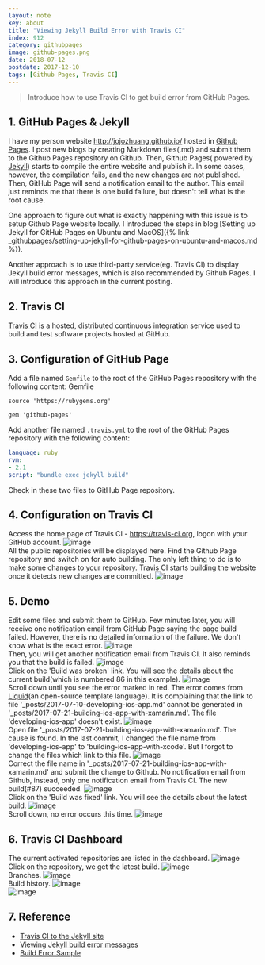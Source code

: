 ```yaml
---
layout: note
key: about
title: "Viewing Jekyll Build Error with Travis CI"
index: 912
category: githubpages
image: github-pages.png
date: 2018-07-12
postdate: 2017-12-10
tags: [Github Pages, Travis CI]
---
```


> Introduce how to use Travis CI to get build error from GitHub Pages.

## 1. GitHub Pages & Jekyll
I have my person website http://jojozhuang.github.io/ hosted in [Github Pages](https://pages.github.com/). I post new blogs by creating Markdown files(.md) and submit them to the Github Pages repository on Github. Then, Github Pages( powered by [Jekyll](https://jekyllrb.com/)) starts to compile the entire website and publish it. In some cases, however, the compilation fails, and the new changes are not published. Then, GitHub Page will send a notification email to the author. This email just reminds me that there is one build failure, but doesn't tell what is the root cause.

One approach to figure out what is exactly happening with this issue is to setup Github Page website locally. I introduced the steps in blog [Setting up Jekyll for GitHub Pages on Ubuntu and MacOS]({% link _githubpages/setting-up-jekyll-for-github-pages-on-ubuntu-and-macos.md %}).

Another approach is to use third-party service(eg. Travis CI) to display Jekyll build error messages, which is also recommended by Github Pages. I will introduce this approach in the current posting.

## 2. Travis CI
[Travis CI](https://travis-ci.org) is a hosted, distributed continuous integration service used to build and test software projects hosted at GitHub.

## 3. Configuration of GitHub Page
Add a file named `Gemfile` to the root of the GitHub Pages repository with the following content:
Gemfile
```gem
source 'https://rubygems.org'

gem 'github-pages'
```

Add another file named `.travis.yml` to the root of the GitHub Pages repository with the following content:
```yml
language: ruby
rvm:
- 2.1
script: "bundle exec jekyll build"
```

Check in these two files to GitHub Page repository.

## 4. Configuration on Travis CI
Access the home page of Travis CI - https://travis-ci.org, logon with your GitHub account.
![image](/public/images/githubpages/912/travisci_account.png)  
All the public repositories will be displayed here. Find the Github Page repository and switch on for auto building. The only left thing to do is to make some changes to your repository. Travis CI starts building the website once it detects new changes are committed.
![image](/public/images/githubpages/912/travisci_activate.png)  

## 5. Demo
Edit some files and submit them to GitHub. Few minutes later, you will receive one notification email from GitHub Page saying the page build failed. However, there is no detailed information of the failure. We don't know what is the exact error.
![image](/public/images/githubpages/912/notification_builderror.png)  
Then, you will get another notification email from Travis CI. It also reminds you that the build is failed.
![image](/public/images/githubpages/912/notification_travis.png)  
Click on the 'Build was broken' link. You will see the details about the current build(which is numbered 86 in this example).
![image](/public/images/githubpages/912/travis1.png)  
Scroll down until you see the error marked in red. The error comes from [Liquid](https://shopify.github.io/liquid/)(an open-source template language). It is complaining that the link to file '\_posts/2017-07-10-developing-ios-app.md' cannot be generated in '\_posts/2017-07-21-building-ios-app-with-xamarin.md'. The file 'developing-ios-app' doesn't exist.
![image](/public/images/githubpages/912/travis2.png)  
Open file '\_posts/2017-07-21-building-ios-app-with-xamarin.md'. The cause is found. In the last commit, I changed the file name from 'developing-ios-app' to 'building-ios-app-with-xcode'. But I forgot to change the files which link to this file.
![image](/public/images/githubpages/912/linkerror.png)  
Correct the file name in '\_posts/2017-07-21-building-ios-app-with-xamarin.md' and submit the change to Github. No notification email from Github, instead, only one notification email from Travis CI. The new build(#87) succeeded.
![image](/public/images/githubpages/912/notification_fixed.png)  
Click on the 'Build was fixed' link. You will see the details about the latest build.
![image](/public/images/githubpages/912/fix1.png)  
Scroll down, no error occurs this time.
![image](/public/images/githubpages/912/fix2.png)  

## 6. Travis CI Dashboard
The current activated repositories are listed in the dashboard.
![image](/public/images/githubpages/912/dashboard.png)  
Click on the repository, we get the latest build.
![image](/public/images/githubpages/912/latestbuild.png)  
Branches.
![image](/public/images/githubpages/912/branches.png)  
Build history.
![image](/public/images/githubpages/912/history.png)  
![image](/public/images/githubpages/912/history2.png)  

## 7. Reference
* [Travis CI to the Jekyll site](https://jekyllrb.com/docs/continuous-integration/travis-ci/)
* [Viewing Jekyll build error messages](https://help.github.com/articles/viewing-jekyll-build-error-messages/)  
* [Build Error Sample](https://travis-ci.org/jojozhuang/jojozhuang.github.io/builds/315705267?utm_source=email&utm_medium=notification)

